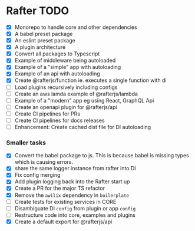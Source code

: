 # Rafter TODO

- [x] Monorepo to handle core and other dependencies
- [x] A babel preset package
- [x] An eslint preset package
- [x] A plugin architecture
- [x] Convert all packages to Typescript
- [x] Example of middleware being autoloaded
- [x] Example of a "simple" app with autoloading
- [x] Example of an api with autoloading
- [x] Create @rafterjs/function ie. executes a single function with di
- [ ] Load plugins recursively including configs
- [ ] Create an aws lamda example of @rafterjs/lambda
- [ ] Example of a "modern" app eg using React, GraphQL Api
- [ ] Create an openapi plugin for @rafterjs/api
- [ ] Create CI pipelines for PRs
- [ ] Create CI pipelines for docs releases
- [ ] Enhancement: Create cached dist file for DI autoloading

### Smaller tasks

- [x] Convert the babel package to js. This is because babel is missing types which is causing errors.
- [x] share the same logger instance from rafter into DI
- [x] Fix config merging
- [x] Add plugin logging back into the Rafter start up
- [x] Create a PR for the major TS refactor
- [x] Remove the `awilix` dependency in `boilerplate`
- [ ] Create tests for existing services in CORE
- [ ] Disambiguate DI `config` from plugin or app `config`
- [ ] Restructure code into core, examples and plugins
- [x] Create a default export for @rafterjs/api
